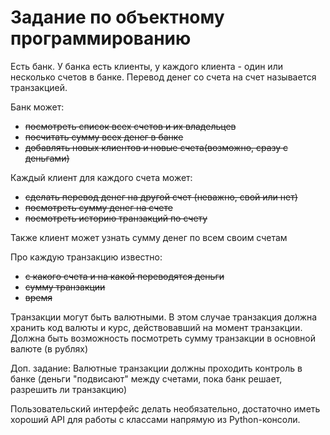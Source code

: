 # Задание по объектному программированию

Есть банк. У банка есть клиенты, у каждого клиента - один или несколько счетов в банке. Перевод денег со счета на счет называется транзакцией. 

Банк может:

* ~~посмотреть список всех счетов и их владельцев~~ 
* ~~посчитать сумму всех денег в банке~~ 
* ~~добавлять новых клиентов и новые счета(возможно, сразу с деньгами)~~

Каждый клиент для каждого счета может:

* ~~сделать перевод денег на другой счет (неважно, свой или нет)~~ 
* ~~посмотреть сумму денег на счете~~
* ~~посмотреть историю транзакций по счету~~ 

Также клиент может узнать сумму денег по всем своим счетам 

Про каждую транзакцию известно:

* ~~с какого счета и на какой переводятся деньги~~ 
* ~~сумму транзакции~~ 
* ~~время~~ 

Транзакции могут быть валютными. В этом случае транзакция должна хранить код валюты и курс, действовавший на момент транзакции. Должна быть возможность посмотреть сумму транзакции в основной валюте (в рублях) 

Доп. задание: Валютные транзакции должны проходить контроль в банке (деньги "подвисают" между счетами, пока банк решает, разрешить ли транзакцию) 

Пользовательский интерфейс делать необязательно, достаточно иметь хороший API для работы с классами напрямую из Python-консоли.